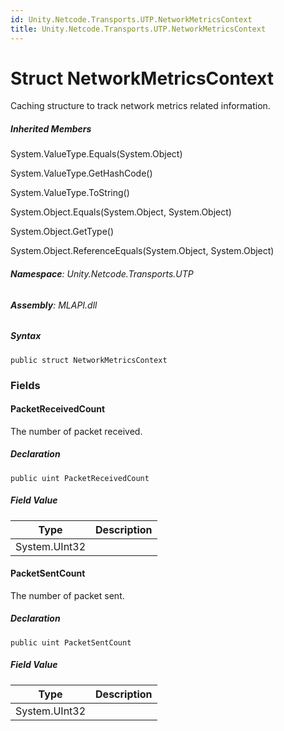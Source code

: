 ```yaml
---
id: Unity.Netcode.Transports.UTP.NetworkMetricsContext
title: Unity.Netcode.Transports.UTP.NetworkMetricsContext
---
```


# Struct NetworkMetricsContext


Caching structure to track network metrics related information.







##### Inherited Members



System.ValueType.Equals(System.Object)





System.ValueType.GetHashCode()





System.ValueType.ToString()





System.Object.Equals(System.Object, System.Object)





System.Object.GetType()





System.Object.ReferenceEquals(System.Object, System.Object)





###### **Namespace**: Unity.Netcode.Transports.UTP

###### **Assembly**: MLAPI.dll

##### Syntax


``` lang-csharp
public struct NetworkMetricsContext
```



### Fields

#### PacketReceivedCount


The number of packet received.






##### Declaration


``` lang-csharp
public uint PacketReceivedCount
```



##### Field Value

| Type          | Description |
|---------------|-------------|
| System.UInt32 |             |

#### PacketSentCount


The number of packet sent.






##### Declaration


``` lang-csharp
public uint PacketSentCount
```



##### Field Value

| Type          | Description |
|---------------|-------------|
| System.UInt32 |             |



